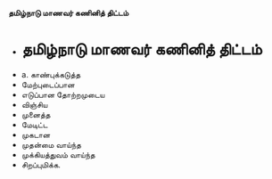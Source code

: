 **தமிழ்நாடு மாணவர் கணினித் திட்டம்**
- # தமிழ்நாடு மாணவர் கணினித் திட்டம்
- a. காண்புக்கடுத்த
- மேற்புடைப்பான
- எடுப்பான தோற்றமுடைய
- விஞ்சிய
- முனைத்த
- மேடிட்ட
- முகடான
- முதன்மை வாய்ந்த
- முக்கியத்துவம் வாய்ந்த
- சிறப்புமிக்க.

